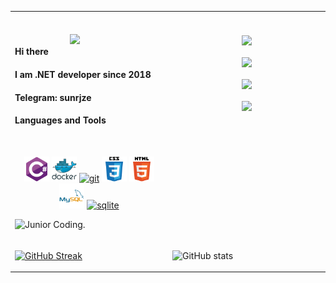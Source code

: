 <table align="center" cellspacing="0" cellpadding="0"  style="border-collapse:collapse;">
 <tr><td valign="top" width="50%">
   <a href="https://github.com/EugeneSunrise">
    <br/><br/>  <img align="right" src="https://avatars.githubusercontent.com/u/56397706" width="150"/>
  </a>
  
#### Hi there 
 
   
  
#### I am .NET developer since 2018  

  
#### Telegram: sunrjze
  
  
#### Languages and Tools
  <br/>
  <p align="center">
    <a href="https://www.w3schools.com/cs/" target="_blank"><img src="https://raw.githubusercontent.com/devicons/devicon/master/icons/csharp/csharp-original.svg" alt="csharp" width="40" height="40"/></a>
    <a href="https://www.docker.com/" target="_blank"><img src="https://raw.githubusercontent.com/devicons/devicon/master/icons/docker/docker-original-wordmark.svg" alt="docker" width="40" height="40"/></a>
    <a href="https://git-scm.com/" target="_blank"><img src="https://www.vectorlogo.zone/logos/git-scm/git-scm-icon.svg" alt="git" width="40" height="40"/></a> 
       <a href="https://www.w3schools.com/css/" target="_blank"> <img src="https://raw.githubusercontent.com/devicons/devicon/master/icons/css3/css3-original-wordmark.svg" alt="css3" width="40" height="40"/></a> 
   <a href="https://www.w3.org/html/" target="_blank"><img src="https://raw.githubusercontent.com/devicons/devicon/master/icons/html5/html5-original-wordmark.svg" alt="html5" width="40" height="40"/></a>
     <a href="https://www.mysql.com/" target="_blank"> <img src="https://raw.githubusercontent.com/devicons/devicon/master/icons/mysql/mysql-original-wordmark.svg" alt="mysql" width="40" height="40"/></a>
    <a href="https://www.sqlite.org/" target="_blank"> <img src="https://www.vectorlogo.zone/logos/sqlite/sqlite-icon.svg" alt="sqlite" width="40" height="40"/></a> 
  </p>
  
![Junior Coding.](https://github.com/EugeneSunrise/EugeneSunrise/blob/main/monkereal.gif?raw=true)
</td><td valign="top" width="50%">
<div align="center" >
<div>
 <br/><br/>
 <a href="https://github.com/EugeneSunrise/Darkless">
  <img align="center" src="https://github-readme-stats.vercel.app/api/pin/?username=EugeneSunrise&repo=Darkless&theme=dark&border=168CC7FF&bg_color=00000000&icon_color=5AB8DDFF&title_color=168CC7FF" />
  </a>
    <br/><br/>
  <a href="https://github.com/EugeneSunrise/Invise">
  <img align="center" src="https://github-readme-stats.vercel.app/api/pin/?username=EugeneSunrise&repo=Invise&theme=dark&border=168CC7FF&bg_color=00000000&icon_color=5AB8DDFF&title_color=168CC7FF" />
  </a>
    <br/><br/>
<a href="https://github.com/EugeneSunrise/MixSoft">
  <img align="center" src="https://github-readme-stats.vercel.app/api/pin/?username=EugeneSunrise&repo=MixSoft&theme=dark&border=168CC7FF&bg_color=00000000&icon_color=5AB8DDFF&title_color=168CC7FF" />
  </a>
    <br/><br/>
<a href="[https://github.com/EugeneSunrise/CryptHWID](https://github.com/EugeneSunrise/reWASD)">
  <img align="center" src="https://github-readme-stats.vercel.app/api/pin/?username=EugeneSunrise&repo=reWASD&theme=dark&border=168CC7FF&bg_color=00000000&icon_color=5AB8DDFF&title_color=168CC7FF" />
</a>
   <br/><br/>
<!--![GitHub metrics](https://metrics.lecoq.io/EugeneSunrise)-->
<tr><td valign="top" width="50%">

   
<!--![GitHub streak stats](https://github-readme-streak-stats.herokuapp.com/?user=EugeneSunrise&theme=material-palenight&background=00000000&border=00000000)-->   
   
[![GitHub Streak](https://github-readme-streak-stats.herokuapp.com?user=EugeneSunrise&background=DD272700&sideNums=DD2727&currStreakNum=8C59CF8A&border=DD272700&ring=57C79B&sideLabels=98C751&dates=168CC7)](https://git.io/streak-stats)
</td><td valign="bottom" width="50%">
      
![GitHub stats](https://github-readme-stats.vercel.app/api?username=EugeneSunrise&show_icons=true&include_all_commits=true&count_private=true&theme=dark&border=00000000&hide_border=true&bg_color=00000000&icon_color=5AB8DDFF&title_color=168CC7FF")  
 </td></tr></table>  
 
 
